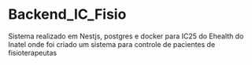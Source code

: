 # Backend_IC_Fisio
Sistema realizado em Nestjs, postgres e docker para IC25 do Ehealth do Inatel onde foi criado um sistema para controle de pacientes de fisioterapeutas
